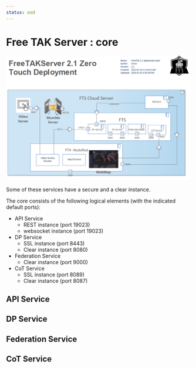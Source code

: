 ```yaml
---
status: ood
---
```


# Free TAK Server : core


![image](../images/zero-touch-deply-default.png)

Some of these services have a secure and a clear instance.

The core consists of the following logical elements (with the indicated default ports):

* API Service 
  * REST instance (port 19023)
  * websocket instance (port 19023)
* DP Service
  * SSL instance (port 8443)
  * Clear instance (port 8080)
* Federation Service
  * Clear instance (port 9000)
* CoT Service
  * SSL instance (port 8089)
  * Clear instance (port 8087)

## API Service


## DP Service


## Federation Service


## CoT Service


